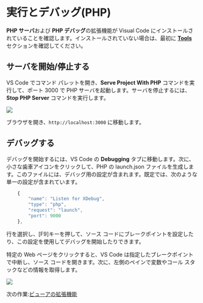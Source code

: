 # 実行とデバッグ(PHP)

**PHP サーバ**および **PHP デバッグ**の拡張機能が Visual Code にインストールされていることを確認します。インストールされていない場合は、最初に [**Tools**](/ja-JP/environment/tools/php) セクションを確認してください。

## サーバを開始/停止する

VS Code でコマンド パレットを開き、**Serve Project With PHP** コマンドを実行して、ポート 3000 で PHP サーバを起動します。サーバを停止するには、**Stop PHP Server** コマンドを実行します。

![](_media/php/vs_code_debug.png) 

ブラウザを開き、`http://localhost:3000` に移動します。


## デバッグする
デバッグを開始するには、VS Code の **Debugging** タブに移動します。次に、小さな歯車アイコンをクリックして、PHP の launch.json ファイルを生成します。このファイルには、デバッグ用の設定が含まれます。既定では、次のような単一の設定が含まれています。

```javascript
    {
        "name": "Listen for XDebug",
        "type": "php",
        "request": "launch",
        "port": 9000
    },
```
行を選択し、\[F9]キーを押して、ソース コードにブレークポイントを設定したり、この設定を使用してデバッグを開始したりできます。

特定の Web ページをクリックすると、VS Code は指定したブレークポイントで中断し、ソース コードを開きます。次に、左側のペインで変数やコール スタックなどの情報を取得します。


![](_media/php/vs_code_debug.gif) 


次の作業:[ビューアの拡張機能](/ja-JP/tutorials/extensions)